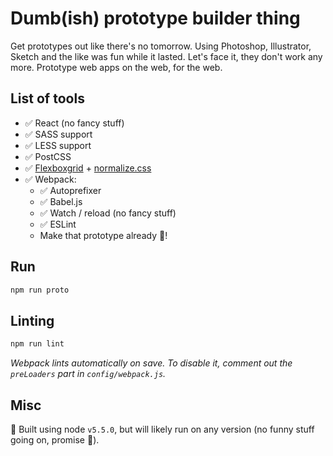 # Dumb(ish) prototype builder thing
Get prototypes out like there's no tomorrow. Using Photoshop, Illustrator, Sketch and the like was fun while it lasted. Let's face it, they don't work any more. Prototype web apps on the web, for the web.

## List of tools
- ✅ React (no fancy stuff)
- ✅ SASS support
- ✅ LESS support
- ✅ PostCSS
- ✅ [Flexboxgrid](https://github.com/kristoferjoseph/flexboxgrid) + [normalize.css](https://github.com/necolas/normalize.css)
- ✅ Webpack:
    - ✅ Autoprefixer
    - ✅ Babel.js
    - ✅ Watch / reload (no fancy stuff)
    - ✅ ESLint
    - Make that prototype already 🙌! 

## Run
```bash
npm run proto
```

## Linting
```bash
npm run lint
```

*Webpack lints automatically on save. To disable it, comment out the `preLoaders` part in `config/webpack.js`.*


## Misc
🔞 Built using node `v5.5.0`, but will likely run on any version (no funny stuff going on, promise 🖖).
